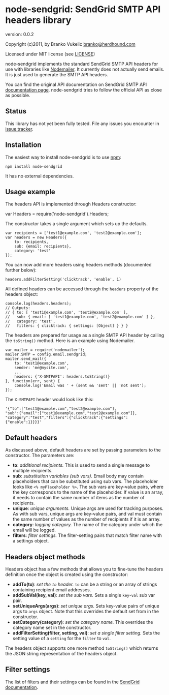 # node-sendgrid: SendGrid SMTP API headers library

version: 0.0.2

Copyright (c)2011, by Branko Vukelic <branko@herdhound.com>

Licensed under MIT license (see
[LICENSE](https://raw.github.com/HerdHound/node-sendgrid/master/LICENSE))

node-sendgrid implements the standard SendGrid SMTP API headers for use with
libraries like [Nodemailer](http://www.nodemailer.org/). It currently does not
actually send emails. It is just used to generate the SMTP API headers.

You can find the original API documentation on SendGrid SMTP API 
[documentation page](http://docs.sendgrid.com/documentation/api/smtp-api/).
node-sendgrid tries to follow the official API as close as possible.

## Status

This library has not yet been fully tested. File any issues you encounter in
[issue tracker](https://github.com/HerdHound/node-sendgrid/issues).

## Installation

The easiest way to install node-sendgrid is to use [npm](http://npmjs.org/):

    npm install node-sendgrid

It has no external dependencies.

## Usage example

The headers API is implemented through Headers constructor:

   var Headers = require('node-sendgrid').Headers;

The constructor takes a single argument which sets up the defaults.

    var recipients = ['test1@example.com', 'test2@example.com'];
    var headers = new Headers({
        to: recipients, 
        sub: {email: recipients},
        category: 'test'
    });

You can now add more headers using headers methods (documented further below):

    headers.addFilterSetting('clicktrack', 'enable', 1)

All defined headers can be accessed through the ``headers`` property of the
headers object:

    console.log(headers.headers);
    // Outputs:
    // { to: [ 'test1@example.com', 'test2@example.com' ],
    //   sub: { email: [ 'test1@example.com', 'test2@example.com' ] },
    //   category: 'test',
    //   filters: { clicktrack: { settings: [Object] } } }

The headers are prepared for usage as a single SMTP API header by calling the
``toString()`` method. Here is an example using Nodemailer.

    var mailer = require('nodemailer');
    mailer.SMTP = config.email.sendgrid;
    mailer.send_mail({
        to: 'test1@example.com',
        sender: 'me@mysite.com',
        ...
        headers: {'X-SMTPAPI': headers.toString()}
    }, function(err, sent) {
        console.log('Email was ' + (sent && 'sent' || 'not sent');
    });

The ``X-SMTPAPI`` header would look like this:

    '{"to":["test1@example.com","test2@example.com"],
    "sub":{"email":["test1@example.com","test2@example.com"]},
    "category":"test","filters":{"clicktrack":{"settings":
    {"enable":1}}}}'

## Default headers

As discussed above, default headers are set by passing parameters to the
constructor. The parameters are:

* __to__: _additional recipients._ This is used to send a single message to
  multiple recipients.
* __sub__: _substitution variables (sub vars)._ Email body may contain 
  placeholders that can be substituted using sub vars. The placeholder looks
  like ``<% myPlaceholder %>``. The sub vars are key-value pairs, where the
  key corresponds to the name of the placeholder. If value is an array, it
  needs to contain the same number of items as the number of recipients.
* __unique__: _unique arguments._ Unique args are used for tracking purposes.
  As with sub vars, unique args are key-value pairs, and val must contain the
  same number of values as the number of recipients if it is an array.
* __category__: _logging category._ The name of the category under which the
  email will be logged.
* __filters__: _filter settings._ The filter-setting pairs that match filter
  name with a settings object.

## Headers object methods

Headers object has a few methods that allows you to fine-tune the headers
definition once the object is created using the constructor:

* __addTo(to)__: _set the ``to`` header._ ``to`` can be a string or an array
  of strings containing recipient email addresses.
* __addSubVal(key, val)__: _set the sub vars._ Sets a single ``key``-``val``
  sub var pair.
* __setUniqueArgs(args)__: _set unique args._ Sets key-value pairs of unique
  args to ``args`` object. Note that this overrides the default set from in
  the constructor.
* __setCategory(category)__: _set the category name._ This overrides the
  category name set in the constructor.
* __addFilterSetting(filter, setting, val)__: _set a single filter setting._
  Sets the setting value of a ``setting`` for the ``filter`` to ``val``.

The headers object supports one more method ``toString()`` which returns the
JSON string representation of the headers object.

## Filter settings

The list of filters and their settings can be found in the 
[SendGrid documentation](http://docs.sendgrid.com/documentation/api/smtp-api/filter-settings/).


